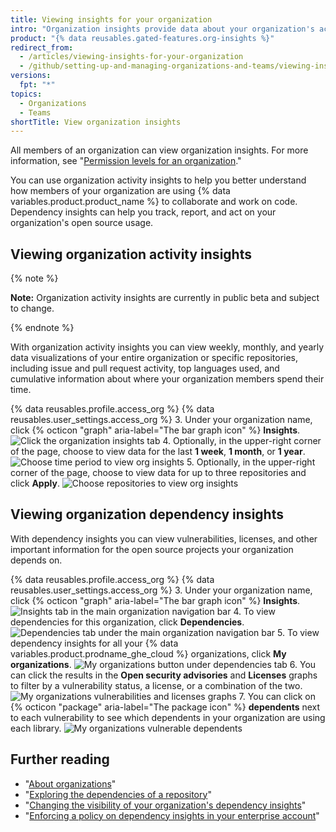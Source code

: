 ```yaml
---
title: Viewing insights for your organization
intro: "Organization insights provide data about your organization's activity, contributions, and dependencies."
product: "{% data reusables.gated-features.org-insights %}"
redirect_from:
  - /articles/viewing-insights-for-your-organization
  - /github/setting-up-and-managing-organizations-and-teams/viewing-insights-for-your-organization
versions:
  fpt: "*"
topics:
  - Organizations
  - Teams
shortTitle: View organization insights
---
```


All members of an organization can view organization insights. For more information, see "[Permission levels for an organization](/articles/permission-levels-for-an-organization)."

You can use organization activity insights to help you better understand how members of your organization are using {% data variables.product.product_name %} to collaborate and work on code. Dependency insights can help you track, report, and act on your organization's open source usage.

## Viewing organization activity insights

{% note %}

**Note:** Organization activity insights are currently in public beta and subject to change.

{% endnote %}

With organization activity insights you can view weekly, monthly, and yearly data visualizations of your entire organization or specific repositories, including issue and pull request activity, top languages used, and cumulative information about where your organization members spend their time.

{% data reusables.profile.access_org %}
{% data reusables.user_settings.access_org %} 3. Under your organization name, click {% octicon "graph" aria-label="The bar graph icon" %} **Insights**.
![Click the organization insights tab](/assets/images/help/organizations/org-nav-insights-tab.png) 4. Optionally, in the upper-right corner of the page, choose to view data for the last **1 week**, **1 month**, or **1 year**.
![Choose time period to view org insights](/assets/images/help/organizations/org-insights-time-period.png) 5. Optionally, in the upper-right corner of the page, choose to view data for up to three repositories and click **Apply**.
![Choose repositories to view org insights](/assets/images/help/organizations/org-insights-repos.png)

## Viewing organization dependency insights

With dependency insights you can view vulnerabilities, licenses, and other important information for the open source projects your organization depends on.

{% data reusables.profile.access_org %}
{% data reusables.user_settings.access_org %} 3. Under your organization name, click {% octicon "graph" aria-label="The bar graph icon" %} **Insights**.
![Insights tab in the main organization navigation bar](/assets/images/help/organizations/org-nav-insights-tab.png) 4. To view dependencies for this organization, click **Dependencies**.
![Dependencies tab under the main organization navigation bar](/assets/images/help/organizations/org-insights-dependencies-tab.png) 5. To view dependency insights for all your {% data variables.product.prodname_ghe_cloud %} organizations, click **My organizations**.
![My organizations button under dependencies tab](/assets/images/help/organizations/org-insights-dependencies-my-orgs-button.png) 6. You can click the results in the **Open security advisories** and **Licenses** graphs to filter by a vulnerability status, a license, or a combination of the two.
![My organizations vulnerabilities and licenses graphs](/assets/images/help/organizations/org-insights-dependencies-graphs.png) 7. You can click on {% octicon "package" aria-label="The package icon" %} **dependents** next to each vulnerability to see which dependents in your organization are using each library.
![My organizations vulnerable dependents](/assets/images/help/organizations/org-insights-dependencies-vulnerable-item.png)

## Further reading

- "[About organizations](/organizations/collaborating-with-groups-in-organizations/about-organizations)"
- "[Exploring the dependencies of a repository](/github/visualizing-repository-data-with-graphs/exploring-the-dependencies-of-a-repository)"
- "[Changing the visibility of your organization's dependency insights](/organizations/managing-organization-settings/changing-the-visibility-of-your-organizations-dependency-insights)"
- "[Enforcing a policy on dependency insights in your enterprise account](/github/setting-up-and-managing-your-enterprise/enforcing-a-policy-on-dependency-insights-in-your-enterprise-account)"
